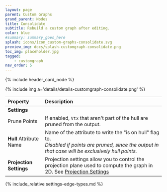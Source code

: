 ```yaml
---
layout: page
parent: Custom Graphs
grand_parent: Nodes
title: Consolidate
subtitle: Rebuild a custom graph after editing.
color: blue
#summary: summary_goes_here
splash: icons/icon_custom-graphs-consolidate.svg
preview_img: docs/splash-customgraph-consolidate.png
toc_img: placeholder.jpg
tagged: 
    - customgraph
nav_order: 5
---
```


{% include header_card_node %}

{% include img a='details/details-customgraph-consolidate.png' %} 

| Property       | Description          |
|:-------------|:------------------|
|**Settings**||
| Prune Points           | If enabled, `Vtx` that aren't part of the hull are pruned from the output.   |
| **Hull** Attribute Name           | Name of the attribute to write the "is on hull" flag to.<br>*Disabled if points are pruned, since the output in that case will be exclusively hull points.* |
|**Projection Settings**| Projection settings allow you to control the projection plane used to compute the graph in 2D. See [Projection Settings](#settings-projection)|

{% include_relative settings-edge-types.md %}